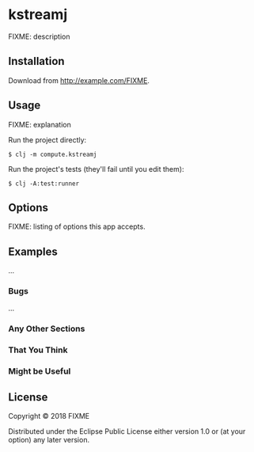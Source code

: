 # kstreamj

FIXME: description

## Installation

Download from http://example.com/FIXME.

## Usage

FIXME: explanation

Run the project directly:

    $ clj -m compute.kstreamj

Run the project's tests (they'll fail until you edit them):

    $ clj -A:test:runner

## Options

FIXME: listing of options this app accepts.

## Examples

...

### Bugs

...

### Any Other Sections
### That You Think
### Might be Useful

## License

Copyright © 2018 FIXME

Distributed under the Eclipse Public License either version 1.0 or (at
your option) any later version.
